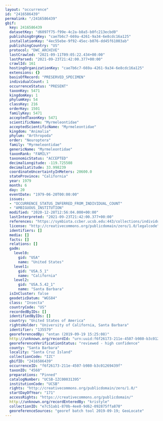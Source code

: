 ```yaml
---
layout: "occurrence"
id: "2416586439"
permalink: "/2416586439"
gbif:
  key: 2416586439
  datasetKey: "d6097f75-f99e-4c2a-b8a5-b0fc213ecbd0"
  publishingOrgKey: "cae7b6c7-669a-4261-9a34-6e8cdc16a125"
  installationKey: "4ec55ebe-9f92-45ec-b076-dd45f61003ab"
  publishingCountry: "US"
  protocol: "DWC_ARCHIVE"
  lastCrawled: "2021-09-11T09:05:22.434+00:00"
  lastParsed: "2021-09-23T21:42:00.377+00:00"
  crawlId: 161
  hostingOrganizationKey: "cae7b6c7-669a-4261-9a34-6e8cdc16a125"
  extensions: {}
  basisOfRecord: "PRESERVED_SPECIMEN"
  individualCount: 1
  occurrenceStatus: "PRESENT"
  taxonKey: 5471
  kingdomKey: 1
  phylumKey: 54
  classKey: 216
  orderKey: 1501
  familyKey: 5471
  acceptedTaxonKey: 5471
  scientificName: "Myrmeleontidae"
  acceptedScientificName: "Myrmeleontidae"
  kingdom: "Animalia"
  phylum: "Arthropoda"
  order: "Neuroptera"
  family: "Myrmeleontidae"
  genericName: "Myrmeleontidae"
  taxonRank: "FAMILY"
  taxonomicStatus: "ACCEPTED"
  decimalLongitude: -119.725508
  decimalLatitude: 33.998239
  coordinateUncertaintyInMeters: 20600.0
  stateProvince: "California"
  year: 1979
  month: 6
  day: 20
  eventDate: "1979-06-20T00:00:00"
  issues:
  - "OCCURRENCE_STATUS_INFERRED_FROM_INDIVIDUAL_COUNT"
  - "AMBIGUOUS_INSTITUTION"
  modified: "2020-12-28T12:56:04.000+00:00"
  lastInterpreted: "2021-09-23T21:42:00.377+00:00"
  references: "https://symbiota.ccber.ucsb.edu:443/collections/individual/index.php?occid=135579"
  license: "http://creativecommons.org/publicdomain/zero/1.0/legalcode"
  identifiers: []
  media: []
  facts: []
  relations: []
  gadm:
    level0:
      gid: "USA"
      name: "United States"
    level1:
      gid: "USA.5_1"
      name: "California"
    level2:
      gid: "USA.5.42_1"
      name: "Santa Barbara"
  isInCluster: false
  geodeticDatum: "WGS84"
  class: "Insecta"
  countryCode: "US"
  recordedByIDs: []
  identifiedByIDs: []
  country: "United States of America"
  rightsHolder: "University of California, Santa Barbara"
  identifier: "135579"
  georeferencedBy: "entan (2019-09-19 15:25:08)"
  http://unknown.org/recordId: "urn:uuid:f6f26173-211e-4507-b980-b3c01269439f"
  georeferenceVerificationStatus: "reviewed - high confidence"
  county: "Santa Barbara"
  locality: "Santa Cruz Island"
  collectionCode: "IZC"
  gbifID: "2416586439"
  occurrenceID: "f6f26173-211e-4507-b980-b3c01269439f"
  taxonID: "4560"
  preparations: "Pinned"
  catalogNumber: "UCSB-IZC00031395"
  institutionCode: "UCSB"
  rights: "http://creativecommons.org/publicdomain/zero/1.0/"
  startDayOfYear: "171"
  accessRights: "https://creativecommons.org/publicdomain/"
  http://unknown.org/recordEnteredBy: "kristyle"
  collectionID: "e7c51ab1-870b-4ee8-9d62-092875ffa870"
  georeferenceSources: "georef batch tool 2019-09-19; GeoLocate"
---
```

